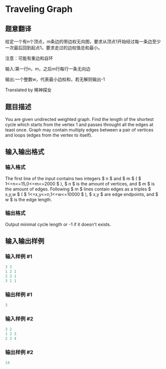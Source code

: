 # Traveling Graph

## 题意翻译

给定一个有n个顶点，m条边的带边权无向图，要求从顶点1开始经过每一条边至少一次最后回到起点1，要求走过的边权值总和最小。

注意：可能有重边和自环

输入:第一行n，m，之后m行每行一条无向边

输出:一个整数w，代表最小边权和，若无解则输出-1

Translated by 稀神探女

## 题目描述

You are given undirected weighted graph. Find the length of the shortest cycle which starts from the vertex 1 and passes throught all the edges at least once. Graph may contain multiply edges between a pair of vertices and loops (edges from the vertex to itself).

## 输入输出格式

### 输入格式

The first line of the input contains two integers $ n $ and $ m $ ( $ 1<=n<=15,0<=m<=2000 $ ), $ n $ is the amount of vertices, and $ m $ is the amount of edges. Following $ m $ lines contain edges as a triples $ x,y,w $ ( $ 1<=x,y<=n,1<=w<=10000 $ ), $ x,y $ are edge endpoints, and $ w $ is the edge length.

### 输出格式

Output minimal cycle length or -1 if it doesn't exists.

## 输入输出样例

### 输入样例 #1

```cpp
3 3
1 2 1
2 3 1
3 1 1

```
### 输出样例 #1

```cpp
3

```
### 输入样例 #2

```cpp
3 2
1 2 3
2 3 4

```
### 输出样例 #2

```cpp
14

```
